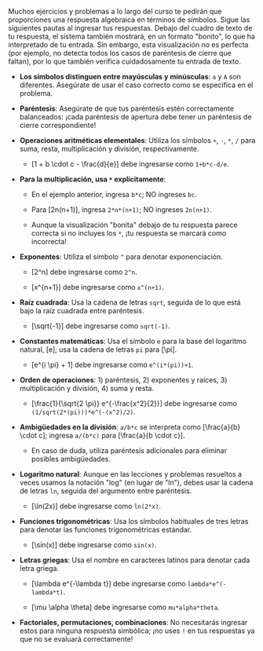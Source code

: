 Muchos ejercicios y problemas a lo largo del curso te pedirán que proporciones una respuesta algebraica en términos de símbolos. Sigue las siguientes pautas al ingresar tus respuestas. Debajo del cuadro de texto de tu respuesta, el sistema también mostrará, en un formato "bonito", lo que ha interpretado de tu entrada. Sin embargo, esta visualización no es perfecta (por ejemplo, no detecta todos los casos de paréntesis de cierre que faltan), por lo que también verifica cuidadosamente tu entrada de texto.

- **Los símbolos distinguen entre mayúsculas y minúsculas**: `a` y `A` son diferentes. Asegúrate de usar el caso correcto como se especifica en el problema.

- **Paréntesis**: Asegúrate de que tus paréntesis estén correctamente balanceados: ¡cada paréntesis de apertura debe tener un paréntesis de cierre correspondiente!

- **Operaciones aritméticas elementales**: Utiliza los símbolos `+`, `-`, `*`, `/` para suma, resta, multiplicación y división, respectivamente.

  - \[1 + b \cdot c - \frac{d}{e}\] debe ingresarse como `1+b*c-d/e`.

- **Para la multiplicación, usa `*` explícitamente**:

  - En el ejemplo anterior, ingresa `b*c`; NO ingreses `bc`.

  - Para \[2n(n+1)\], ingresa `2*n*(n+1)`; NO ingreses `2n(n+1)`.

  - Aunque la visualización "bonita" debajo de tu respuesta parece correcta si no incluyes los `*`, ¡tu respuesta se marcará como incorrecta!

- **Exponentes**: Utiliza el símbolo `^` para denotar exponenciación.

  - \[2^n\] debe ingresarse como `2^n`.

  - \[x^{n+1}\] debe ingresarse como `x^(n+1)`.

- **Raíz cuadrada**: Usa la cadena de letras `sqrt`, seguida de lo que está bajo la raíz cuadrada entre paréntesis.

  - \[\sqrt{-1}\] debe ingresarse como `sqrt(-1)`.

- **Constantes matemáticas**: Usa el símbolo `e` para la base del logaritmo natural, \[e\]; usa la cadena de letras `pi` para \[\pi\].

  - \[e^{i \pi} + 1\] debe ingresarse como `e^(i*(pi))+1`.

- **Orden de operaciones**: 1) paréntesis, 2) exponentes y raíces, 3) multiplicación y división, 4) suma y resta.

  - \[\frac{1}{\sqrt{2 \pi}} e^{-\frac{x^2}{2}}\] debe ingresarse como `(1/sqrt(2*(pi)))*e^(-(x^2)/2)`.

- **Ambigüedades en la división**: `a/b*c` se interpreta como \[\frac{a}{b} \cdot c\]; ingresa `a/(b*c)` para \[\frac{a}{b \cdot c}\].

  - En caso de duda, utiliza paréntesis adicionales para eliminar posibles ambigüedades.

- **Logaritmo natural**: Aunque en las lecciones y problemas resueltos a veces usamos la notación "log" (en lugar de "ln"), debes usar la cadena de letras `ln`, seguida del argumento entre paréntesis.

  - \[\ln(2x)\] debe ingresarse como `ln(2*x)`.

- **Funciones trigonométricas**: Usa los símbolos habituales de tres letras para denotar las funciones trigonométricas estándar.

  - \[\sin(x)\] debe ingresarse como `sin(x)`.

- **Letras griegas**: Usa el nombre en caracteres latinos para denotar cada letra griega.

  - \[\lambda e^{-\lambda t}\] debe ingresarse como `lambda*e^(-lambda*t)`.

  - \[\mu \alpha \theta\] debe ingresarse como `mu*alpha*theta`.

- **Factoriales, permutaciones, combinaciones**: No necesitarás ingresar estos para ninguna respuesta simbólica; ¡no uses `!` en tus respuestas ya que no se evaluará correctamente!
